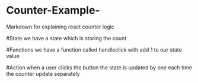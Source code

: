 # Counter-Example-
Markdown for explaining react counter logic


#State 
we have a state which is storing the count 

#Functions
we have a function called handleclick with add 1 to our state value 

#Action
when a user clicks the button the state is updated by one each time 
the counter update separately 
